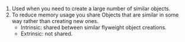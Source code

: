 1. Used when you need to create a large number of similar objects.
2. To reduce memory usage you share Objects that are similar in some way rather than creating new ones.
    - Intrinsic: shared between similar flyweight object creations.
    - Extrinsic: not shared.